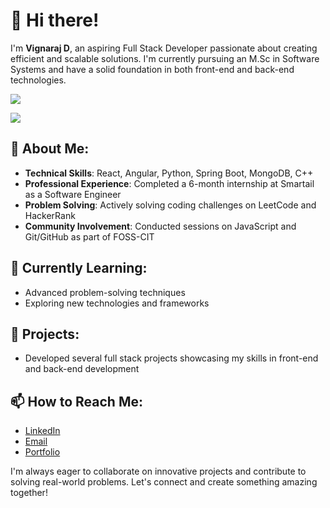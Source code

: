 # 👋 Hi there!

I'm **Vignaraj D**, an aspiring Full Stack Developer passionate about creating efficient and scalable solutions. I'm currently pursuing an M.Sc in Software Systems and have a solid foundation in both front-end and back-end technologies.

[![](https://visitcount.itsvg.in/api?id=Vignaraj&label=Github%20Views&color=12&icon=5&pretty=true)](https://visitcount.itsvg.in)

![](https://github-profile-trophy.vercel.app/?username=vignaraj-1018&theme=darkhub)

## 🚀 About Me:
- **Technical Skills**: React, Angular, Python, Spring Boot, MongoDB, C++
- **Professional Experience**: Completed a 6-month internship at Smartail as a Software Engineer
- **Problem Solving**: Actively solving coding challenges on LeetCode and HackerRank
- **Community Involvement**: Conducted sessions on JavaScript and Git/GitHub as part of FOSS-CIT

## 🌱 Currently Learning:
- Advanced problem-solving techniques
- Exploring new technologies and frameworks

## 💼 Projects:
- Developed several full stack projects showcasing my skills in front-end and back-end development

## 📫 How to Reach Me:
- [LinkedIn](https://www.linkedin.com/in/vignaraj-d/)
- [Email](mailto:vignaraj03@gmail.com)
- [Portfolio](https://vignaraj.netlify.app/)


I'm always eager to collaborate on innovative projects and contribute to solving real-world problems. 
Let's connect and create something amazing together!
